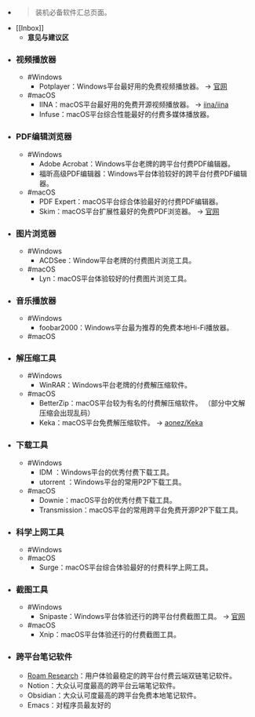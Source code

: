 - > 装机必备软件汇总页面。
- [[Inbox]]
    - __意见与建议区__
- ### 视频播放器
    - #Windows
        - Potplayer：Windows平台最好用的免费视频播放器。 -> [官网](https://potplayer.daum.net)
    - #macOS
        - IINA：macOS平台最好用的免费开源视频播放器。 -> [iina/iina](https://github.com/iina/iina)
        - Infuse：macOS平台综合性能最好的付费多媒体播放器。
- ### PDF编辑浏览器
    - #Windows
        - Adobe Acrobat：Windows平台老牌的跨平台付费PDF编辑器。
        - 福昕高级PDF编辑器：Windows平台体验较好的跨平台付费PDF编辑器。
    - #macOS
        - PDF Expert：macOS平台综合体验最好的付费PDF编辑器。
        - Skim：macOS平台扩展性最好的免费PDF浏览器。 -> [官网](https://skim-app.sourceforge.io)
- ### 图片浏览器
    - #Windows
        - ACDSee：Window平台老牌的付费图片浏览工具。
    - #macOS
        - Lyn：macOS平台体验较好的付费图片浏览工具。
- ### 音乐播放器
    - #Windows
        - foobar2000：Windows平台最为推荐的免费本地Hi-Fi播放器。
    - #macOS
- ### 解压缩工具
    - #Windows
        - WinRAR：Windows平台老牌的付费解压缩软件。
    - #macOS
        - BetterZip：macOS平台较为有名的付费解压缩软件。 （部分中文解压缩会出现乱码）
        - Keka：macOS平台免费解压缩软件。 -> [aonez/Keka](https://github.com/aonez/Keka)
- ### 下载工具
    - #Windows
        - IDM ：Windows平台的优秀付费下载工具。
        - utorrent ：Windows平台的常用P2P下载工具。
    - #macOS
        - Downie：macOS平台的优秀付费下载工具。
        - Transmission：macOS平台的常用跨平台免费开源P2P下载工具。
- ### 科学上网工具
    - #Windows
    - #macOS
        - Surge：macOS平台综合体验最好的付费科学上网工具。
- ### 截图工具
    - #Windows
        - Snipaste：Windows平台体验还行的跨平台付费截图工具。 -> [官网](https://www.snipaste.com)
    - #macOS
        - Xnip：macOS平台体验还行的付费截图工具。
- ### 跨平台笔记软件
    - [Roam Research]([[W/S/roam]])：用户体验最稳定的跨平台付费云端双链笔记软件。
    - Notion：大众认可度最高的跨平台云端笔记软件。
    - Obsidian：大众认可度最高的跨平台免费本地笔记软件。
    - Emacs：对程序员最友好的
